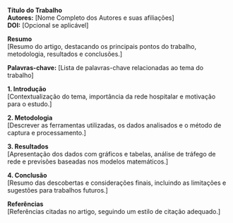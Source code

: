 **Título do Trabalho**  
**Autores:** [Nome Completo dos Autores e suas afiliações]  
**DOI:** [Opcional se aplicável]

**Resumo**  
[Resumo do artigo, destacando os principais pontos do trabalho, metodologia, resultados e conclusões.]

**Palavras-chave:** [Lista de palavras-chave relacionadas ao tema do trabalho]

**1. Introdução**  
[Contextualização do tema, importância da rede hospitalar e motivação para o estudo.]

**2. Metodologia**  
[Descrever as ferramentas utilizadas, os dados analisados e o método de captura e processamento.]

**3. Resultados**  
[Apresentação dos dados com gráficos e tabelas, análise de tráfego de rede e previsões baseadas nos modelos matemáticos.]

**4. Conclusão**  
[Resumo das descobertas e considerações finais, incluindo as limitações e sugestões para trabalhos futuros.]

**Referências**  
[Referências citadas no artigo, seguindo um estilo de citação adequado.]